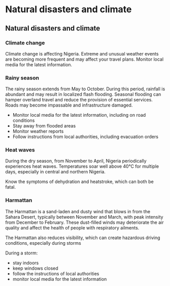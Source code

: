 # Natural disasters and climate

## Natural disasters and climate

### Climate change

Climate change is affecting Nigeria. Extreme and unusual weather events are becoming more frequent and may affect your travel plans. Monitor local media for the latest information.

### Rainy season

The rainy season extends from May to October. During this period, rainfall is abundant and may result in localized flash flooding. Seasonal flooding can hamper overland travel and reduce the provision of essential services. Roads may become impassable and infrastructure damaged.

* Monitor local media for the latest information, including on road conditions
* Stay away from flooded areas
* Monitor weather reports
* Follow instructions from local authorities, including evacuation orders

### Heat waves

During the dry season, from November to April, Nigeria periodically experiences heat waves. Temperatures soar well above 40°C for multiple days, especially in central and northern Nigeria.

Know the symptoms of dehydration and heatstroke, which can both be fatal.

### Harmattan

The Harmattan is a sand-laden and dusty wind that blows in from the Sahara Desert, typically between November and March, with peak intensity from December to February. These dust-filled winds may deteriorate the air quality and affect the health of people with respiratory ailments.

The Harmattan also reduces visibility, which can create hazardous driving conditions, especially during storms

During a storm:

* stay indoors
* keep windows closed
* follow the instructions of local authorities
* monitor local media for the latest information